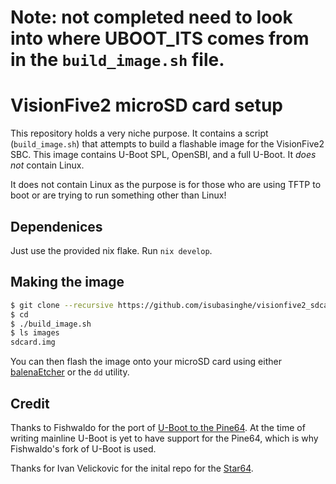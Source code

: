 # Note: not completed need to look into where UBOOT_ITS comes from in the `build_image.sh` file. 

# VisionFive2 microSD card setup

This repository holds a very niche purpose. It contains a script (`build_image.sh`)
that attempts to build a flashable image for the VisionFive2 SBC. This image
contains U-Boot SPL, OpenSBI, and a full U-Boot. It *does not* contain Linux.

It does not contain Linux as the purpose is for those who are using TFTP to boot
or are trying to run something other than Linux! 

## Dependenices
Just use the provided nix flake. 
Run `nix develop`.

## Making the image

```sh
$ git clone --recursive https://github.com/isubasinghe/visionfive2_sdcard.git
$ cd 
$ ./build_image.sh
$ ls images
sdcard.img
```

You can then flash the image onto your microSD card using either
[balenaEtcher](https://www.balena.io/etcher) or the `dd` utility.

## Credit

Thanks to Fishwaldo for the port of [U-Boot to the Pine64](https://github.com/Fishwaldo/u-boot).
At the time of writing mainline U-Boot is yet to have support for the Pine64, which is why
Fishwaldo's fork of U-Boot is used.

Thanks for Ivan Velickovic for the inital repo for the [Star64](https://github.com/Ivan-Velickovic/star64_sdcard). 

